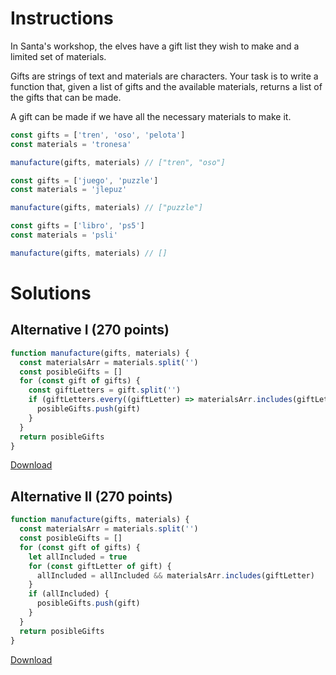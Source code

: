 # Instructions

In Santa's workshop, the elves have a gift list they wish to make and a limited set of materials.

Gifts are strings of text and materials are characters. Your task is to write a function that, given a list of gifts and the available materials, returns a list of the gifts that can be made.

A gift can be made if we have all the necessary materials to make it.

```js
const gifts = ['tren', 'oso', 'pelota']
const materials = 'tronesa'

manufacture(gifts, materials) // ["tren", "oso"]

const gifts = ['juego', 'puzzle']
const materials = 'jlepuz'

manufacture(gifts, materials) // ["puzzle"]

const gifts = ['libro', 'ps5']
const materials = 'psli'

manufacture(gifts, materials) // []
```

# Solutions

## Alternative I (270 points)

```js
function manufacture(gifts, materials) {
  const materialsArr = materials.split('')
  const posibleGifts = []
  for (const gift of gifts) {
    const giftLetters = gift.split('')
    if (giftLetters.every((giftLetter) => materialsArr.includes(giftLetter))) {
      posibleGifts.push(gift)
    }
  }
  return posibleGifts
}
```

[Download](https://github.com/jpaddeo/tdd-adventjs/2023/challenge02/solution1.js)

## Alternative II (270 points)

```js
function manufacture(gifts, materials) {
  const materialsArr = materials.split('')
  const posibleGifts = []
  for (const gift of gifts) {
    let allIncluded = true
    for (const giftLetter of gift) {
      allIncluded = allIncluded && materialsArr.includes(giftLetter)
    }
    if (allIncluded) {
      posibleGifts.push(gift)
    }
  }
  return posibleGifts
}
```

[Download](https://github.com/jpaddeo/tdd-adventjs/2023/challenge02/solution2.js)